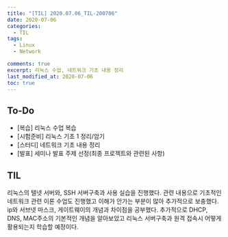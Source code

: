 ```yaml
---
title: "[TIL] 2020.07.06_TIL-200706"
date: 2020-07-06
categories:
  - TIL
tags:
  - Linux
  - Network

comments: true
excerpt: 리눅스 수업, 네트워크 기초 내용 정리
last_modified_at: 2020-07-06
toc: true
---
```


## To-Do
- [복습] 리눅스 수업 복습
- [시험준비] 리눅스 기초 1 정리/암기
- [스터디] 네트워크 기초 내용 정리
- [발표] 세미나 발표 주제 선정(최종 프로젝트와 관련된 사항) 

## TIL
리눅스의 텔넷 서버와, SSH 서버구축과 사용 실습을 진행했다. 관련 내용으로 기초적인 네트워크 관련 이론 수업도 진행했고 이해가 안가는 부분이 많아 추가적으로 보충했다.
ip와 서브넷 마스크, 게이트웨이의 개념과 차이점을 공부했다. 추가적으로 DHCP, DNS, MAC주소의 기본적인 개념을 알아보았고 리눅스 서버구축과 원격 접속시 어떻게 활용되는지 학습할 예정이다.